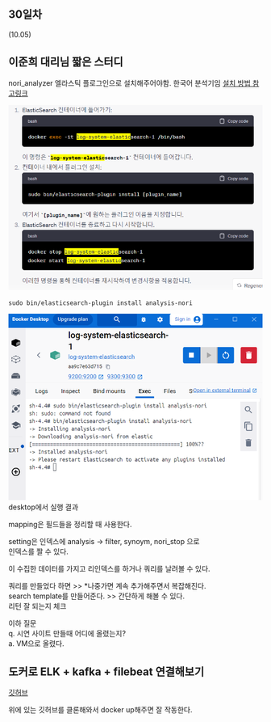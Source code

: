 ## 30일차
(10.05)


## 이준희 대리님 짧은 스터디

nori_analyzer 엘라스틱 플로그인으로 설치해주어야함. 한국어 분석기임 [설치 방법 참고링크](https://blog.yevgnenll.me/elk/install-plugin-to-elastic-search-and-check-install-or-not)

![img_2.png](img_2.png)

    sudo bin/elasticsearch-plugin install analysis-nori

![img_3.png](img_3.png)
desktop에서 실행 결과

mapping은 필드들을 정리할 때 사용한다.

setting은 인덱스에 analysis  -> filter, synoym, nori_stop 으로\
인덱스를 짤 수 있다.

이 수집한 데이터를 가지고 리인덱스를 하거나 쿼리를 날려볼 수 있다.

쿼리를 만들었다 하면 >> *나중가면 계속 추가해주면서 복잡해진다.\
search template를 만들어준다. >> 간단하게 해볼 수 있다.\
리턴 잘 되는지 체크

이하 질문\
q. 시연 사이트 만들때 어디에 올렸는지?\
a. VM으로 올렸다.


## 도커로 ELK + kafka + filebeat 연결해보기

[깃허브](https://github.com/hotehrud/log-system)

위에 있는 깃허브를 클론해와서 docker up해주면 잘 작동한다.

